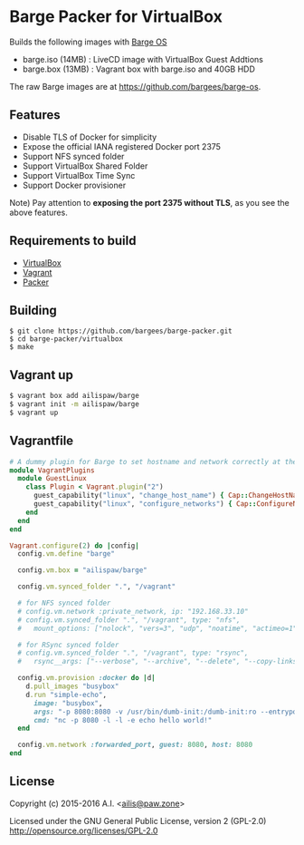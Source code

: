 # Barge Packer for VirtualBox

Builds the following images with [Barge OS](https://github.com/bargees/barge-os)

- barge.iso (14MB) : LiveCD image with VirtualBox Guest Addtions
- barge.box (13MB) : Vagrant box with barge.iso and 40GB HDD

The raw Barge images are at https://github.com/bargees/barge-os.

## Features

- Disable TLS of Docker for simplicity
- Expose the official IANA registered Docker port 2375
- Support NFS synced folder
- Support VirtualBox Shared Folder
- Support VirtualBox Time Sync
- Support Docker provisioner

Note) Pay attention to **exposing the port 2375 without TLS**, as you see the above features.

## Requirements to build

- [VirtualBox](https://www.virtualbox.org/)
- [Vagrant](https://www.vagrantup.com/)
- [Packer](https://packer.io/)

## Building

```
$ git clone https://github.com/bargees/barge-packer.git
$ cd barge-packer/virtualbox
$ make
```

## Vagrant up

```bash
$ vagrant box add ailispaw/barge
$ vagrant init -m ailispaw/barge
$ vagrant up
```

## Vagrantfile

```ruby
# A dummy plugin for Barge to set hostname and network correctly at the very first `vagrant up`
module VagrantPlugins
  module GuestLinux
    class Plugin < Vagrant.plugin("2")
      guest_capability("linux", "change_host_name") { Cap::ChangeHostName }
      guest_capability("linux", "configure_networks") { Cap::ConfigureNetworks }
    end
  end
end

Vagrant.configure(2) do |config|
  config.vm.define "barge"

  config.vm.box = "ailispaw/barge"

  config.vm.synced_folder ".", "/vagrant"

  # for NFS synced folder
  # config.vm.network :private_network, ip: "192.168.33.10"
  # config.vm.synced_folder ".", "/vagrant", type: "nfs",
  #   mount_options: ["nolock", "vers=3", "udp", "noatime", "actimeo=1"]

  # for RSync synced folder
  # config.vm.synced_folder ".", "/vagrant", type: "rsync",
  #   rsync__args: ["--verbose", "--archive", "--delete", "--copy-links"]

  config.vm.provision :docker do |d|
    d.pull_images "busybox"
    d.run "simple-echo",
      image: "busybox",
      args: "-p 8080:8080 -v /usr/bin/dumb-init:/dumb-init:ro --entrypoint=/dumb-init",
      cmd: "nc -p 8080 -l -l -e echo hello world!"
  end

  config.vm.network :forwarded_port, guest: 8080, host: 8080
end
```

## License

Copyright (c) 2015-2016 A.I. &lt;ailis@paw.zone&gt;

Licensed under the GNU General Public License, version 2 (GPL-2.0)  
http://opensource.org/licenses/GPL-2.0
